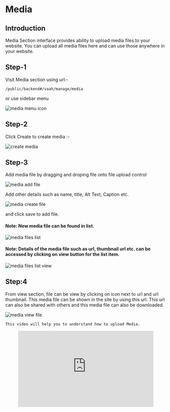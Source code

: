 # Media

[comment]: <> ([[toc]])

## Introduction

Media Section interface provides ability to upload media files to your website. 
You can upload all media files here and can use those anywhere in your website. 

## Step-1
Visit Media section using url:-
```
/public/backend#/vaah/manage/media
```

or use sidebar menu

<img :src="$withBase('/images/vaah-2-media/media-menu-icon.png')" alt="media menu icon">


## Step-2
Click Create to create media :-

<img :src="$withBase('/images/vaah-2-media/media-create.png')" alt="create media">

## Step-3

Add media file by dragging and droping file onto file upload control 

<img :src="$withBase('/images/vaah-2-media/media-add-file.png')" alt="media add file">

Add other details such as name, title, Alt Text, Caption etc.

<img :src="$withBase('/images/vaah-2-media/media-create-file.png')" alt="media create file">

and click save to add file.
 
#### Note: New media file can be found in list.

<img :src="$withBase('/images/vaah-2-media/media-files-list.png')" alt="media files list">

#### Note: Details of the media file such as url, thumbnail url etc. can be accessed by clicking on view button for the list item.

<img :src="$withBase('/images/vaah-2-media/media-files-list-view.png')" alt="media files list view">

## Step:4
From view section, file can be view by clicking on icon next to url and url thumbnail. This media file can be shown in the site by using this url.
This url can also be shared with others and this media file can also be downloaded.

<img :src="$withBase('/images/vaah-2-media/media-view-file.png')" alt="media view file">

```This video will help you to understand how to upload Media.```
<figure>
  <iframe src="https://img-v4.getdemo.dev/screenshot/chrome_94vexKhqQt.mp4" frameborder="0" allowfullscreen="true" style="width: 100%; aspect-ratio: 16/9;"> </iframe>
</figure>